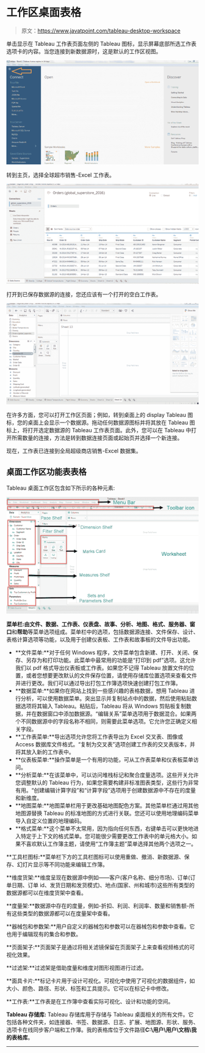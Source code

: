 # 工作区桌面表格

> 原文：<https://www.javatpoint.com/tableau-desktop-workspace>

单击显示在 Tableau 工作表页面左侧的 Tableau 图标，显示屏幕底部所选工作表选项卡的内容。当您连接到新数据源时，这是默认的工作区视图。

![Tableau Desktop Workspace](img/c28bda8524c98a906b5297f91b9e0fa0.png)

转到主页，选择全球超市销售-Excel 工作表。

![Tableau Desktop Workspace1](img/6ae5143cd7312c32fb5c5bfcf5df83b7.png)

打开到已保存数据源的连接，您还应该有一个打开的空白工作表。

![Tableau Desktop Workspace2](img/67bb3a17914eae3a5ffa80535b18a97e.png)

在许多方面，您可以打开工作区页面；例如，转到桌面上的 display Tableau 图标，您的桌面上会显示一个数据源。拖动任何数据源图标并将其放在 Tableau 图标上，将打开选定数据源的 Tableau 工作表页面。此外，您可以在 Tableau 中打开所需数量的连接，方法是转到数据连接页面或起始页并选择一个新连接。

现在，工作表已连接到全局超级商店销售-Excel 数据集。

## 桌面工作区功能表表格

Tableau 桌面工作区包含如下所示的各种元素:

![Tableau Desktop Workspace3](img/bf2fc25eab40b86ee5dfd4f6adbcde87.png)

**菜单栏:**由**文件、数据、工作表、仪表盘、故事、分析、地图、格式、服务器、窗口**和**帮助**等菜单选项组成。菜单栏中的选项，包括数据源连接、文件保存、设计、表格计算选项等功能，以及用于创建仪表板、工作表和故事板的文件导出功能。

*   **文件菜单:**对于任何 Windows 程序，文件菜单包含新建、打开、关闭、保存、另存为和打印功能。此菜单中最常用的功能是“打印到 pdf”选项。这允许我们以 pdf 格式导出仪表板或工作表。如果您不记得 Tableau 放置文件的位置，或者您想要更改默认的文件保存位置，请使用存储库位置选项来查看文件并进行更改。我们可以通过导出打包工作簿选项快速创建打包工作簿。
*   **数据菜单:**如果你在网站上找到一些感兴趣的表格数据，想用 Tableau 进行分析，可以使用数据菜单。突出显示并复制站点中的数据，然后使用粘贴数据选项将其输入 Tableau。粘贴后，Tableau 将从 Windows 剪贴板复制数据，并在数据窗口中添加数据源。“编辑关系”菜单选项用于数据混合。如果两个不同数据源中的字段名称不相同，则需要此菜单选项。它允许您正确定义相关字段。
*   **工作表菜单:**导出选项允许您将工作表导出为 Excel 交叉表、图像或 Access 数据库文件格式。“复制为交叉表”选项创建工作表的交叉表版本，并将其放入新的工作表中。
*   **仪表板菜单:**操作菜单是一个有用的功能，可从工作表菜单和仪表板菜单访问。
*   **分析菜单:**在该菜单中，可以访问堆栈标记和聚合度量选项。这些开关允许您调整默认的 Tableau 行为，如果您需要构建非标准图表类型，这些行为非常有用。“创建编辑计算字段”和“计算字段”选项用于创建数据源中不存在的度量和新维度。
*   **地图菜单:**地图菜单栏用于更改基础地图配色方案。其他菜单栏通过用其他地图源替换 Tableau 的标准地图的方式进行关联。您还可以使用地理编码菜单导入自定义位置的地理编码。
*   **格式菜单:**这个菜单不太常用，因为指向任何东西，右键单击可以更快地进入特定于上下文的格式菜单。您可能很少需要更改工作表中的单元格大小。如果不喜欢默认工作簿主题，请使用“工作簿主题”菜单选择其他两个选项之一。

**工具栏图标:**菜单栏下方的工具栏图标可以使用重做、撤消、新数据源、保存、幻灯片显示等不同功能来编辑工作簿。

**维度货架:**维度呈现在数据源中例如——客户(客户名称、细分市场)、订单(订单日期、订单 id、发货日期和发货模式)、地点(国家、州和城市)这些所有类型的数据源都可以在维度货架中查看。

**度量架:**数据源中存在的度量，例如-折扣、利润、利润率、数量和销售额-所有这些类型的数据源都可以在度量架中查看。

**器械包和参数架:**用户自定义的器械包和参数可以在器械包和参数中查看。它也用于编辑现有的集合和参数。

**页面架子:**页面架子是通过将相关滤镜保留在页面架子上来查看视频格式的可视化效果。

**过滤架:**过滤架是借助度量和维度对图形视图进行过滤。

**面具卡片:**标记卡片用于设计可视化。可视化中使用了可视化的数据组件，如大小、颜色、路径、形状、标签和工具提示。它可以在标记卡中修改。

**工作表:**工作表是在工作簿中查看实际可视化、设计和功能的空间。

**Tableau 存储库:** Tableau 存储库用于存储与 Tableau 桌面相关的所有文件。它包括各种文件夹，如连接器、书签、数据源、日志、扩展、地图源、形状、服务、选项卡在线同步客户端和工作簿。我的表格库位于文件路径**C:\用户\用户\文档\我的表格库**。

* * *